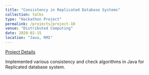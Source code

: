 ```yaml
---
title: "Consistency in Replicated Database Systems"
collection: talks
type: "Hackathon Project"
permalink: /projects/project-10
venue: "Distributed Computing"
date: 2020-02-15
location: "Java, RMI"
---
```

[Project Details](https://github.com/BhanuPrakashNani/Consistency_In_Replicated_DB_Systems)

Implemented various consistency and check algorithms in Java for Replicated database system.
